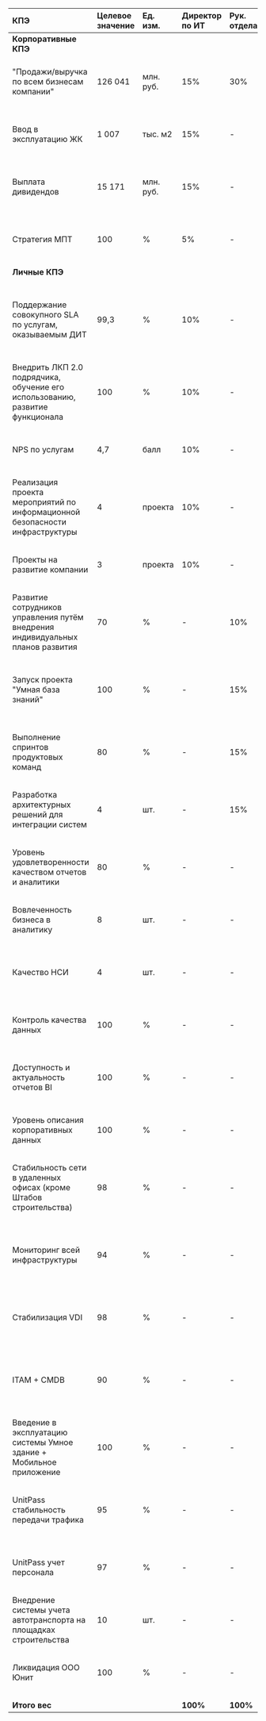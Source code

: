 
| КПЭ                                                                            | Целевое значение | Ед. изм.  | Директор по ИТ | Рук. отдела | Рук. управления | Рук. управления | Рук. управления | Тип показателя                       | Min значение | Max значение | Методика                                                                                                                                    | Источник информации                                                           |
| :----------------------------------------------------------------------------- | :--------------- | :-------- | :------------- | :---------- | :-------------- | :-------------- | :-------------- | :----------------------------------- | :----------- | :----------- | :------------------------------------------------------------------------------------------------------------------------------------------ | :---------------------------------------------------------------------------- |
| **Корпоративные КПЭ**                                                          |                  |           |                |             |                 |                 |                 |                                      |              |              |                                                                                                                                             |                                                                               |
| "Продажи/выручка по всем бизнесам компании"                                    | 126 041          | млн. руб. | 15%            | 30%         | 30%             | 30%             | 30%             | На увеличение, чем больше, тем лучше | -            | -            | -                                                                                                                                           | -                                                                             |
| Ввод в эксплуатацию ЖК                                                         | 1 007            | тыс. м2   | 15%            | -           | -               | -               | -               | На увеличение, чем больше, тем лучше | -            | -            | -                                                                                                                                           | -                                                                             |
| Выплата дивидендов                                                             | 15 171           | млн. руб. | 15%            | -           | -               | -               | -               | На увеличение, чем больше, тем лучше | -            | -            | -                                                                                                                                           | -                                                                             |
| Стратегия МПТ                                                                  | 100              | %         | 5%             | -           | -               | -               | -               | На увеличение, чем больше, тем лучше | -            | -            | -                                                                                                                                           | -                                                                             |
| **Личные КПЭ**                                                                 |                  |           |                |             |                 |                 |                 |                                      |              |              |                                                                                                                                             |                                                                               |
| Поддержание совокупного SLA по услугам, оказываемым ДИТ                        | 99,3             | %         | 10%            | -           | 15%             | -               | 15%             | На увеличение, чем больше, тем лучше | 99,1         | 99,99        | SLA = (ВДп-ВРЗ)/ВДп<br>ВРЗ - время решения заявок<br>ВДп - Время доступности (план)<br>99,1 - 80%; 99,3% - 100%; 99,5% - 110%; 99,7% - 120% | Отчет BI                                                                      |
| Внедрить ЛКП 2.0 подрядчика, обучение его использованию, развитие функционала  | 100              | %         | 10%            | -           | -               | -               | -               | На увеличение, чем больше, тем лучше | 92           | 99           | ЛПК 2.0 внедрен, сотрудники обучены его использованию                                                                                       | Подтверждение ОД                                                              |
| NPS по услугам                                                                 | 4,7              | балл      | 10%            | -           | -               | -               | -               | На увеличение, чем больше, тем лучше | 4,4          | 5            | Средняя оценка по всем оцененным заявкам<br>4,4 - 80%; 4,7 - 100%; 4,9 - 120%                                                               | Отчет BI                                                                      |
| Реализация проекта мероприятий по информационной безопасности инфраструктуры   | 4                | проекта   | 10%            | -           | 10%             | -               | -               | На увеличение, чем больше, тем лучше | 2            | -            | Проекты из плана - 100%, доп. - свыше 100%.<br>DRaaS, SIEM, SSO, DRP                                                                        | Оценка руководителя                                                           |
| Проекты на развитие компании                                                   | 3                | проекта   | 10%            | -           | -               | -               | -               | На увеличение, чем больше, тем лучше | 2            | -            | 1. Сервисы в новом офисе<br>2. Стандарт рабочего места<br>3. Внедрение ИИ                                                                   | Оценка руководителя                                                           |
| Развитие сотрудников управления путём внедрения индивидуальных планов развития | 70               | %         | -              | 10%         | -               | -               | -               | На увеличение, чем больше, тем лучше | 50           | 100          | КПЭ = (кол-во выполнивших план / общее кол-во) * 100%                                                                                       | [Пространство Wiki](https://wiki.a101.ru/pages/viewpage.action?pageId=360513) |
| Запуск проекта "Умная база знаний"                                             | 100              | %         | -              | 15%         | -               | -               | -               | На увеличение, чем больше, тем лучше | -            | Выполнено    | Запуск для баз "Колл-центр" и "Техподдержка" с разными категориями выполнения (частично, соответствует, превышает ожидания).                | Подтверждения заказчиков                                                      |
| Выполнение спринтов продуктовых команд                                         | 80               | %         | -              | 15%         | -               | -               | -               | На увеличение, чем больше, тем лучше | 60           | 100          | КПЭ = (Кол-во спринтов >80% / Общее кол-во спринтов) * 100%. Учет с 01.04.2025.                                                             | [Отчеты Jira](https://jira.a101.ru)                                           |
| Разработка архитектурных решений для интеграции систем                         | 4                | шт.       | -              | 15%         | -               | -               | -               | На увеличение, чем больше, тем лучше | 2            | 6            | КПЭ = (реализованные / запланированные) * 100%.<br>План: Datareon, Объекты, Виды работ, Подразделения.                                      | [Схемы Wiki](https://wiki.a101.ru/pages/viewpage.action?pageId=11444974)      |
| Уровень удовлетворенности качеством отчетов и аналитики                        | 80               | %         | -              | -           | -               | 10%             | -               | На увеличение, чем больше, тем лучше | 60           | 90           | Определяется по результатам опроса пользователей.                                                                                           | Подтверждения заказчиков                                                      |
| Вовлеченность бизнеса в аналитику                                              | 8                | шт.       | -              | -           | -               | 10%             | -               | На увеличение, чем больше, тем лучше | 6            | 10           | Количество используемых отчетов, опубликованных не группой анализа данных.                                                                  | Отчет по статистике BI                                                        |
| Качество НСИ                                                                   | 4                | шт.       | -              | -           | -               | 15%             | -               | На увеличение, чем больше, тем лучше | 4            | 5            | Определены правила и реализованы механизмы обмена для основных справочников.                                                                | Подтверждения заказчиков                                                      |
| Контроль качества данных                                                       | 100              | %         | -              | -           | -               | 10%             | -               | На увеличение, чем больше, тем лучше | Не вып.      | Вып.         | Контроль данных для отчетов ОУД и НСИ с разными категориями выполнения.                                                                     | Подтверждения заказчиков                                                      |
| Доступность и актуальность отчетов BI                                          | 100              | %         | -              | -           | -               | 10%             | -               | На увеличение, чем больше, тем лучше | -            | -            | Создание механизма контроля. Определяется по SLA тикетов.                                                                                   | Jira, система мониторинга                                                     |
| Уровень описания корпоративных данных                                          | 100              | %         | -              | -           | -               | 15%             | -               | На увеличение, чем больше, тем лучше | Не вып.      | Вып.         | Описание доменных данных для отчетов ОУД и НСИ с разными категориями выполнения.                                                            | Подтверждения заказчиков                                                      |
| Стабильность сети в удаленных офисах (кроме Штабов строительства)              | 98               | %         | -              | -           | 10%             | -               | -               | На увеличение, чем больше, тем лучше | 97%          | 99%          | SLA: Uptime 98% в рабочее время (8:00-21:00).<br>97%-80%; 98%-100%; 99%-120%                                                                | Система мониторинга/отчет BI                                                  |
| Мониторинг всей инфраструктуры                                                 | 94               | %         | -              | -           | 10%             | -               | -               | На увеличение, чем больше, тем лучше | 90%          | 100%         | Постановка на мониторинг всей производственной инфраструктуры.<br>90%-80%; 94%-100%; 98%-120%                                               | Сравнение активов atracker и системы мониторинга                              |
| Стабилизация VDI                                                               | 98               | %         | -              | -           | 15%             | -               | -               | На увеличение, чем больше, тем лучше | 97%          | 100%         | SLA: Снижение кол-ва инцидентов.<br>97%-80%; 98%-100%; 99,3%-120%                                                                           | Отчет BI/система мониторинга                                                  |
| ITAM + CMDB                                                                    | 90               | %         | -              | -           | 10%             | -               | -               | На увеличение, чем больше, тем лучше | 80%          | 100%         | Внедрение учета активов и актуализация данных в CMDB.<br>80%-80%; 90%-100%; 97%-120%                                                        | Сравнение активов atracker/1С                                                 |
| Введение в эксплуатацию системы Умное здание + Мобильное приложение            | 100              | %         | -              | -           | 25%             | -               | -               | На увеличение, чем больше, тем лучше | 80           | 100          | Веса по системам: Моб.приложение-25%, СКУД-20%, Освещение-15%, Климат-20%, BMS-20%                                                          | Интегрированные, функционирующие системы                                      |
| UnitPass стабильность передачи трафика                                         | 95               | %         | -              | -           | -               | -               | 10%             | На увеличение, чем больше, тем лучше | 93           | 99           | Анализ доступности сервиса и контроллеров.<br>94%-80%; 95%-100%; 97%-120%                                                                   | Мониторинг KUMA                                                               |
| UnitPass учет персонала                                                        | 97               | %         | -              | -           | -               | -               | 15%             | На увеличение, чем больше, тем лучше | 96           | 99           | Эфф = (Общ.проходы-ЖурФП)/Общ.проход<br>96%-80%; 97%-100%; 99%-120%                                                                         | Отчет UP, Журнал учета инцидентов - СБ                                        |
| Внедрение системы учета автотранспорта на площадках строительства              | 10               | шт.       | -              | -           | -               | -               | 10%             | На увеличение, чем больше, тем лучше | 8            | 20           | Введенные в эксплуатацию точки контроля.<br>8-80%; 10-100%; 15-110%; 20-120%                                                                | Сервер, мониторинг                                                            |
| Ликвидация ООО Юнит                                                            | 100              | %         | -              | -           | -               | -               | 10%             | На увеличение, чем больше, тем лучше | -            | Выполнено    | ООО Юнит ликвидировано, внесена запись в ЕГРЮЛ.                                                                                             | ЕГРЮЛ                                                                         |
| **Итого вес**                                                                  |                  |           | **100%**       | **100%**    | **100%**        | **100%**        | **100%**        |                                      |              |              |                                                                                                                                             |                                                                               |
